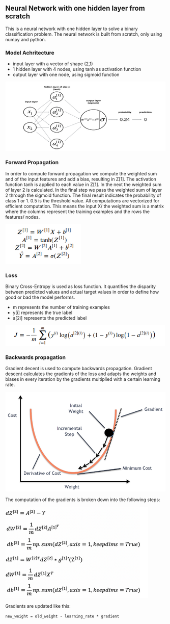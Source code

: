 ## Neural Network with one hidden layer from scratch

This is a neural network with one hidden layer to solve a binary classification problem.
The neural network is built from scratch, only using numpy and python.

### Model Achritecture
- input layer with a vector of shape (2,1)
- 1 hidden layer with 4 nodes, using tanh as activation function
- output layer with one node, using sigmoid function

![shallow neural network architecture](../images/shallow_neural_network.png)

### Forward Propagation

In order to compute forward propagation we compute the weighted sum and of 
the input features and add a bias, resulting in Z[1]. 
The activation function tanh is applied to each value in Z[1]. In the next the weighted sum 
of layer 2 is calculated. In the final step we pass the weighted sum of layer 2 through 
the sigmoid function. The final result indicates the probability of class 1 or 1. 0.5 is the
threshold value.
All computations are vectorized for efficient computation. This means the input X/ the weighted sum is a matrix
where the columns represent the training examples and the rows the features/ nodes. 

![forward propagation equations](../images/forward_prop_calc.png)

### Loss

Binary Cross-Entropy is used as loss function. It  quantifies the disparity between predicted values 
and actual target values in order to define how good or bad the model performs.

- m represents the number of training examples
- y[i] represents the true label
- a[2i] represents the predicted label

![binary cross entropy loss](../images/binary_cross_entropy_loss.png)


### Backwards propagation

Gradient decent is used to compute backwards propagation. Gradient descent calculates the 
gradients of the loss and adapts the weights and biases in every iteration by the gradients multiplied
with a certain learning rate.

![gradient descent](../images/gradient_descent.png)

The computation of the gradients is broken down into the following steps:

![gradient descent calculation](../images/gradient_descent_calc.png)

Gradients are updated like this:

`new_weight = old_weight - learning_rate * gradient`

